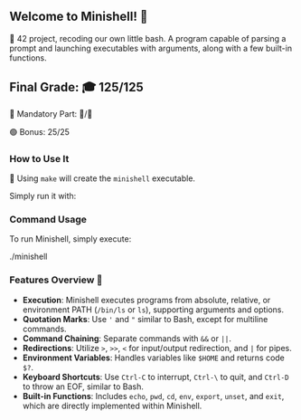 ## Welcome to Minishell! 🚀

🚀 42 project, recoding our own little bash. A program capable of parsing a prompt and launching executables with arguments, along with a few built-in functions.

## Final Grade: 🎓 125/125

🔴 Mandatory Part: 💯/💯

🟢 Bonus: 25/25

### How to Use It

🔨 Using `make` will create the `minishell` executable.

Simply run it with:

### Command Usage

To run Minishell, simply execute:

./minishell


### Features Overview 🌟

- **Execution**: Minishell executes programs from absolute, relative, or environment PATH (`/bin/ls` or `ls`), supporting arguments and options.
- **Quotation Marks**: Use `'` and `"` similar to Bash, except for multiline commands.
- **Command Chaining**: Separate commands with `&&` or `||`.
- **Redirections**: Utilize `>`, `>>`, `<` for input/output redirection, and `|` for pipes.
- **Environment Variables**: Handles variables like `$HOME` and returns code `$?`.
- **Keyboard Shortcuts**: Use `Ctrl-C` to interrupt, `Ctrl-\` to quit, and `Ctrl-D` to throw an EOF, similar to Bash.
- **Built-in Functions**: Includes `echo`, `pwd`, `cd`, `env`, `export`, `unset`, and `exit`, which are directly implemented within Minishell.
